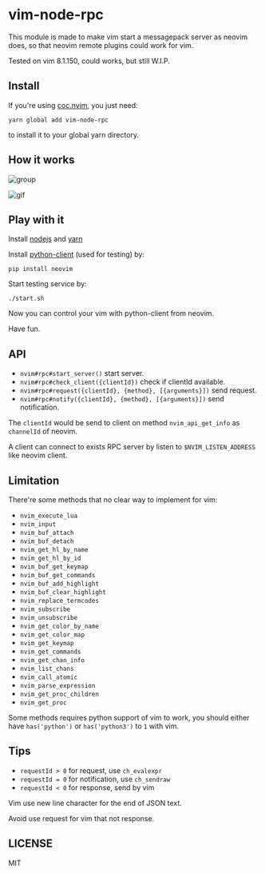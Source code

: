 # vim-node-rpc

This module is made to make vim start a messagepack server as neovim
does, so that neovim remote plugins could work for vim.

Tested on vim 8.1.150, could works, but still W.I.P.

## Install

If you're using [coc.nvim](https://github.com/neoclide/coc.nvim), you just need:

```
yarn global add vim-node-rpc
```

to install it to your global yarn directory.

## How it works

![group](https://user-images.githubusercontent.com/251450/43032696-d71ef922-8cef-11e8-9ecc-392b1fbc29ed.png)

![gif](https://pic3.zhimg.com/80/v2-1e44bac755aa8b6193520c7d56dd1857_hd.gif)

## Play with it

Install [nodejs](https://nodejs.org/en/download/) and [yarn](https://yarnpkg.com/en/docs/install)

Install [python-client](https://github.com/neovim/python-client) (used for testing) by:

    pip install neovim

Start testing service by:

    ./start.sh

Now you can control your vim with python-client from neovim.

Have fun.

## API

- `nvim#rpc#start_server()` start server.
- `nvim#rpc#check_client({clientId})` check if clientId available.
- `nvim#rpc#request({clientId}, {method}, [{arguments}])` send request.
- `nvim#rpc#notify({clientId}, {method}, [{arguments}])` send notification.

The `clientId` would be send to client on method `nvim_api_get_info` as
`channelId` of neovim.

A client can connect to exists RPC server by listen to `$NVIM_LISTEN_ADDRESS`
like neovim client.

## Limitation

There're some methods that no clear way to implement for vim:

- `nvim_execute_lua`
- `nvim_input`
- `nvim_buf_attach`
- `nvim_buf_detach`
- `nvim_get_hl_by_name`
- `nvim_get_hl_by_id`
- `nvim_buf_get_keymap`
- `nvim_buf_get_commands`
- `nvim_buf_add_highlight`
- `nvim_buf_clear_highlight`
- `nvim_replace_termcodes`
- `nvim_subscribe`
- `nvim_unsubscribe`
- `nvim_get_color_by_name`
- `nvim_get_color_map`
- `nvim_get_keymap`
- `nvim_get_commands`
- `nvim_get_chan_info`
- `nvim_list_chans`
- `nvim_call_atomic`
- `nvim_parse_expression`
- `nvim_get_proc_children`
- `nvim_get_proc`

Some methods requires python support of vim to work, you should either have
`has('python')` or `has('python3')` to `1` with vim.

## Tips

- `requestId > 0` for request, use `ch_evalexpr`
- `requestId = 0` for notification, use `ch_sendraw`
- `requestId < 0` for response, send by vim

Vim use new line character for the end of JSON text.

Avoid use request for vim that not response.

## LICENSE

MIT
